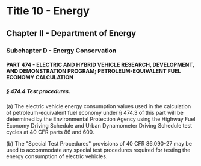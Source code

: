 
# Title 10 - Energy
## Chapter II - Department of Energy
### Subchapter D - Energy Conservation
#### PART 474 - ELECTRIC AND HYBRID VEHICLE RESEARCH, DEVELOPMENT, AND DEMONSTRATION PROGRAM; PETROLEUM-EQUIVALENT FUEL ECONOMY CALCULATION
##### § 474.4 Test procedures.

(a) The electric vehicle energy consumption values used in the calculation of petroleum-equivalent fuel economy under § 474.3 of this part will be determined by the Environmental Protection Agency using the Highway Fuel Economy Driving Schedule and Urban Dynamometer Driving Schedule test cycles at 40 CFR parts 86 and 600.

(b) The "Special Test Procedures" provisions of 40 CFR 86.090-27 may be used to accommodate any special test procedures required for testing the energy consumption of electric vehicles.
